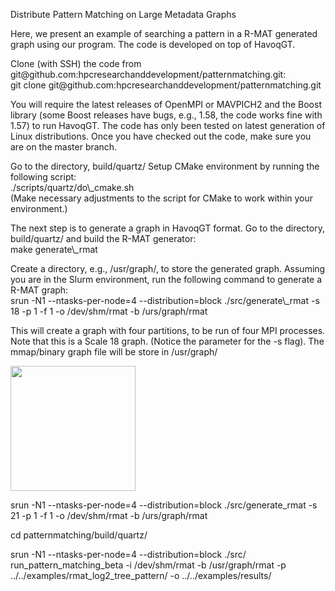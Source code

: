 <p>Distribute Pattern Matching on Large Metadata Graphs</p>

<p>Here, we present an example of searching a pattern in a R-MAT generated graph using our program. The code is developed on top of HavoqGT.</p>

<p>Clone (with SSH) the code from git@github.com:hpcresearchanddevelopment/patternmatching.git:
<br/>
git clone git@github.com:hpcresearchanddevelopment/patternmatching.git</p>

<p>You will require the latest releases of OpenMPI or MAVPICH2 and the Boost library (some Boost releases have bugs, e.g., 1.58, the code works fine with 1.57) to run HavoqGT. The code has only been tested on latest generation of Linux distributions. Once you have checked out the code, make sure you are on the master branch.</p>

<p>Go to the directory, build/quartz/
Setup CMake environment by running the following script: 
<br/>
./scripts/quartz/do\_cmake.sh
<br/>
(Make necessary adjustments to the script for CMake to work within your environment.)</p>

<p>The next step is to generate a graph in HavoqGT format. Go to the directory, build/quartz/ and build the R-MAT generator:
<br/>
make generate\_rmat</p>

<p>Create a directory, e.g., /usr/graph/, to store the generated graph. Assuming you are in the Slurm environment, run the following command to generate a R-MAT graph:
<br/>
srun -N1 --ntasks-per-node=4 --distribution=block ./src/generate\_rmat -s 18 -p 1 -f 1 -o /dev/shm/rmat -b /urs/graph/rmat
</p>

<p>This will create a graph with four partitions, to be run of four MPI processes. Note that this is a Scale 18 graph. (Notice the parameter for the -s flag). The mmap/binary graph file will be store in /usr/graph/</p>

</div><img src="https://github.com/hpcresearchanddevelopment/patternmatching/blob/master/examples/doc/tree_0011.png" width="200" height="200"></div>


srun -N1 --ntasks-per-node=4 --distribution=block ./src/generate_rmat -s 21 -p 1 -f 1 -o /dev/shm/rmat -b /urs/graph/rmat

cd  patternmatching/build/quartz/

srun -N1 --ntasks-per-node=4 --distribution=block ./src/ run_pattern_matching_beta -i /dev/shm/rmat -b /usr/graph/rmat -p ../../examples/rmat_log2_tree_pattern/ -o ../../examples/results/
